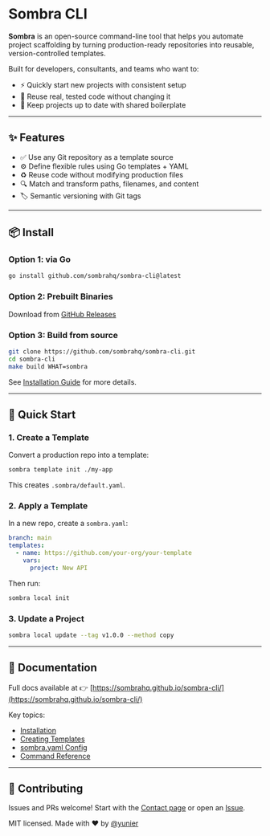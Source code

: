 # Sombra CLI

**Sombra** is an open-source command-line tool that helps you automate project scaffolding by turning production-ready repositories into reusable, version-controlled templates.

Built for developers, consultants, and teams who want to:

* ⚡ Quickly start new projects with consistent setup
* 🧱 Reuse real, tested code without changing it
* 🔄 Keep projects up to date with shared boilerplate

---

## ✨ Features

* ✅ Use any Git repository as a template source
* ⚙️ Define flexible rules using Go templates + YAML
* ♻️ Reuse code without modifying production files
* 🔍 Match and transform paths, filenames, and content
* 🏷 Semantic versioning with Git tags

---

## 📦 Install

### Option 1: via Go

```bash
go install github.com/sombrahq/sombra-cli@latest
```

### Option 2: Prebuilt Binaries

Download from [GitHub Releases](https://github.com/sombrahq/sombra-cli/releases)

### Option 3: Build from source

```bash
git clone https://github.com/sombrahq/sombra-cli.git
cd sombra-cli
make build WHAT=sombra
```

See [Installation Guide](https://sombrahq.github.io/sombra-cli/user-guide/installation.html) for more details.

---

## 🚀 Quick Start

### 1. Create a Template

Convert a production repo into a template:

```bash
sombra template init ./my-app
```

This creates `.sombra/default.yaml`.

### 2. Apply a Template

In a new repo, create a `sombra.yaml`:

```yaml
branch: main
templates:
  - name: https://github.com/your-org/your-template
    vars:
      project: New API
```

Then run:

```bash
sombra local init
```

### 3. Update a Project

```bash
sombra local update --tag v1.0.0 --method copy
```

---

## 📖 Documentation

Full docs available at 👉 [https://sombrahq.github.io/sombra-cli/](https://sombrahq.github.io/sombra-cli/)

Key topics:

* [Installation](https://sombrahq.github.io/sombra-cli/user-guide/installation.html)
* [Creating Templates](https://sombrahq.github.io/sombra-cli/sombra-templates/start-a-template.html)
* [sombra.yaml Config](https://sombrahq.github.io/sombra-cli/user-guide/sombra-file.html)
* [Command Reference](https://sombrahq.github.io/sombra-cli/user-guide/commands.html)

---

## 🤝 Contributing

Issues and PRs welcome! Start with the [Contact page](https://sombrahq.github.io/sombra-cli/contact.html) or open an [Issue](https://github.com/sombrahq/sombra-cli/issues).

MIT licensed. Made with ❤️ by [@yunier](https://www.linkedin.com/in/yunier-rojas-garc%C3%ADa/)
